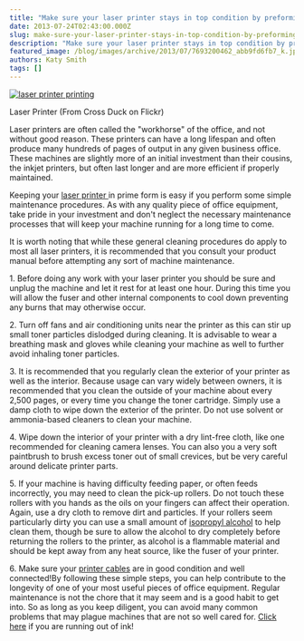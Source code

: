 ```yaml
---
title: "Make sure your laser printer stays in top condition by preforming regular cleaning and maintenance"
date: 2013-07-24T02:43:00.000Z
slug: make-sure-your-laser-printer-stays-in-top-condition-by-preforming-regular-cleaning-and-maintenance
description: "Make sure your laser printer stays in top condition by preforming regular cleaning and maintenance"
featured_image: /blog/images/archive/2013/07/7693200462_abb9fd6fb7_k.jpg
authors: Katy Smith
tags: []
---
```


[![laser printer printing ](/blog/images/archive/2013/07/7693200462_abb9fd6fb7_k-632x418.jpg)](/blog/images/archive/2013/07/7693200462%5Fabb9fd6fb7%5Fk.jpg)

Laser Printer (From Cross Duck on Flickr)

Laser printers are often called the "workhorse" of the office, and not without good reason. These printers can have a long lifespan and often produce many hundreds of pages of output in any given business office. These machines are slightly more of an initial investment than their cousins, the inkjet printers, but often last longer and are more efficient if properly maintained.

 Keeping your [laser printer ](https://www.tomatoink.com/nsearch/?q=laser+printer&Submit=Search)in prime form is easy if you perform some simple maintenance procedures. As with any quality piece of office equipment, take pride in your investment and don't neglect the necessary maintenance processes that will keep your machine running for a long time to come.

It is worth noting that while these general cleaning procedures do apply to most all laser printers, it is recommended that you consult your product manual before attempting any sort of machine maintenance.

1\. Before doing any work with your laser printer you should be sure and unplug the machine and let it rest for at least one hour. During this time you will allow the fuser and other internal components to cool down preventing any burns that may otherwise occur.

2\. Turn off fans and air conditioning units near the printer as this can stir up small toner particles dislodged during cleaning. It is advisable to wear a breathing mask and gloves while cleaning your machine as well to further avoid inhaling toner particles.

3\. It is recommended that you regularly clean the exterior of your printer as well as the interior. Because usage can vary widely between owners, it is recommended that you clean the outside of your machine about every 2,500 pages, or every time you change the toner cartridge. Simply use a damp cloth to wipe down the exterior of the printer. Do not use solvent or ammonia-based cleaners to clean your machine.

4\. Wipe down the interior of your printer with a dry lint-free cloth, like one recommended for cleaning camera lenses. You can also you a very soft paintbrush to brush excess toner out of small crevices, but be very careful around delicate printer parts.

5\. If your machine is having difficulty feeding paper, or often feeds incorrectly, you may need to clean the pick-up rollers. Do not touch these rollers with you hands as the oils on your fingers can affect their operation. Again, use a dry cloth to remove dirt and particles. If your rollers seem particularly dirty you can use a small amount of [isopropyl alcohol](http://en.wikipedia.org/wiki/Isopropyl%5Falcohol) to help clean them, though be sure to allow the alcohol to dry completely before returning the rollers to the printer, as alcohol is a flammable material and should be kept away from any heat source, like the fuser of your printer.

6\. Make sure your [printer cables](https://www.tomatoink.com/usb-printer-cables) are in good condition and well connected!By following these simple steps, you can help contribute to the longevity of one of your most useful pieces of office equipment. Regular maintenance is not the chore that it may seem and is a good habit to get into. So as long as you keep diligent, you can avoid many common problems that may plague machines that are not so well cared for. [Click here](https://www.tomatoink.com/) if you are running out of ink!